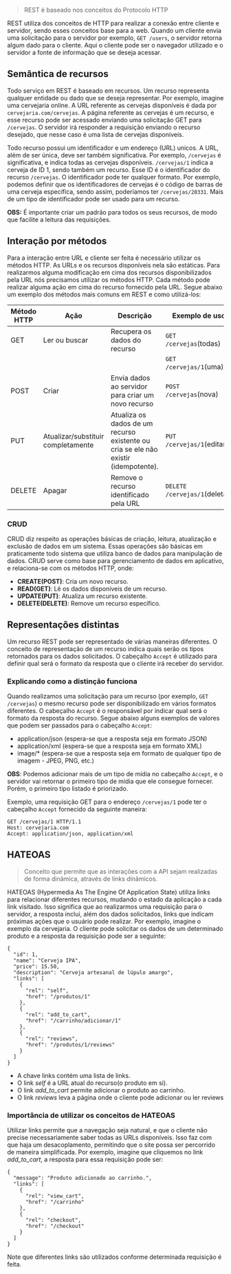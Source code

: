 > REST é baseado nos conceitos do Protocolo HTTP

REST utiliza dos conceitos de HTTP para realizar a conexão entre cliente e servidor, sendo esses conceitos base para a web. Quando um cliente envia uma solicitação para o servidor por exemplo, `GET /users`, o servidor retorna algum dado para o cliente. Aqui o cliente pode ser o navegador utilizado e o servidor a fonte de informação que se deseja acessar. 

## Semântica de recursos

Todo serviço em REST é baseado em recursos. Um recurso representa qualquer entidade ou dado que se deseja representar. Por exemplo, imagine uma cervejaria online. A URL referente as cervejas disponíveis é dada por `cervejaria.com/cervejas`. A página referente as cervejas é um recurso, e esse recurso pode ser acessado enviando uma solicitação GET para `/cervejas`. O servidor irá responder a requisição enviando o recurso desejado, que nesse caso é uma lista de cervejas disponíveis. 

Todo recurso possui um identificador e um endereço (URL) unicos. A URL, além de ser única, deve ser também significativa. Por exemplo, `/cervejas` é significativa, e indica todas as cervejas disponíveis. `/cervejas/1` indica a cerveja de ID 1, sendo também um recurso. Esse ID é o identificador do recurso `/cervejas`. O identificador pode ter qualquer formato. Por exemplo, podemos definir que os identificadores de cervejas é o código de barras de uma cerveja específica, sendo assim, poderíamos ter `/cervejas/20331`. Mais de um tipo de identificador pode ser usado para um recurso.

**OBS:** É importante criar um padrão para todos os seus recursos, de modo que facilite a leitura das requisições.

## Interação por métodos

Para a interação entre URL e cliente ser feita é necessário utilizar os métodos HTTP. As URLs e os recursos disponíveis nela são estáticas. Para realizarmos alguma modificação em cima dos recursos disponibilizados pela URL nós precisamos utilizar os métodos HTTP. Cada método pode realizar alguma ação em cima do recurso fornecido pela URL. Segue abaixo um exemplo dos métodos mais comuns em REST e como utilizá-los:

|Método HTTP|Ação|Descrição|Exemplo de uso|
|---|---|---|---|
|GET|Ler ou buscar|Recupera os dados do recurso|`GET /cervejas`(todas)|
||||`GET /cervejas/1`(uma)|
|POST|Criar|Envia dados ao servidor para criar um novo recurso|`POST /cervejas`(nova)|
|PUT|Atualizar/substituir completamente|Atualiza os dados de um recurso existente ou cria se ele não existir (idempotente).|`PUT /cervejas/1`(editar)|
|DELETE|Apagar|Remove o recurso identificado pela URL|`DELETE /cervejas/1`(deletar)|

### CRUD

CRUD diz respeito as operações básicas de criação, leitura, atualização e exclusão de dados em um sistema. Essas operações são básicas em praticamente todo sistema que utiliza banco de dados para manipulação de dados. CRUD serve como base para gerenciamento de dados em aplicativo, e relaciona-se com os métodos HTTP, onde:

* **CREATE(POST)**: Cria um novo recurso.
* **READ(GET)**: Lê os dados disponíveis de um recurso.
* **UPDATE(PUT)**: Atualiza um recurso existente.
* **DELETE(DELETE)**: Remove um recurso específico.


## Representações distintas

Um recurso REST pode ser representado de várias maneiras diferentes. O conceito de representação de um recurso indica quais serão os tipos retornados para os dados solicitados. O cabeçalho `Accept` é utilizado para definir qual será o formato da resposta que o cliente irá receber do servidor.

### Explicando como a distinção funciona

Quando realizamos uma solicitação para um recurso (por exemplo, `GET /cervejas`) o mesmo recurso pode ser disponibilizado em vários formatos diferentes. O cabeçalho `Accept` é o responsável por indicar qual será o formato da resposta do recurso. Segue abaixo alguns exemplos de valores que podem ser passados para o cabeçalho `Accept`:
* application/json (espera-se que a resposta seja em formato JSON)
* application/xml (espera-se que a resposta seja em formato XML)
* image/* (espera-se que a resposta seja em formato de qualquer tipo de imagem - JPEG, PNG, etc.)

**OBS**: Podemos adicionar mais de um tipo de mídia no cabeçalho `Accept`, e o servidor vai retornar o primeiro tipo de mídia que ele consegue fornecer. Porém, o primeiro tipo listado é priorizado. 

Exemplo, uma requisição GET para o endereço `/cervejas/1` pode ter o cabeçalho `Accept` fornecido da seguinte maneira:

```
GET /cervejas/1 HTTP/1.1
Host: cervejaria.com
Accept: application/json, application/xml
```

## HATEOAS

>Conceito que permite que as interações com a API sejam realizadas de forma dinâmica, através de links dinâmicos.

HATEOAS (Hypermedia As The Engine Of Application State) utiliza links para relacionar diferentes recursos, mudando o estado da aplicação a cada link visitado. Isso significa que ao realizarmos uma requisição para o servidor, a resposta inclui, além dos dados solicitados, links que indicam próximas ações que o usuário pode realizar. Por exemplo, imagine o exemplo da cervejaria. O cliente pode solicitar os dados de um determinado produto e a resposta da requisição pode ser a seguinte:

```
{
  "id": 1,
  "name": "Cerveja IPA",
  "price": 15.50,
  "description": "Cerveja artesanal de lúpulo amargo",
  "links": [
    {
      "rel": "self",
      "href": "/produtos/1"
    },
    {
      "rel": "add_to_cart",
      "href": "/carrinho/adicionar/1"
    },
    {
      "rel": "reviews",
      "href": "/produtos/1/reviews"
    }
  ]
}
```
* A chave links contém uma lista de links.
* O link *self* é a URL atual do recurso(o produto em si).
* O link *add_to_cart* permite adicionar o produto ao carrinho.
* O link *reviews* leva a página onde o cliente pode adicionar ou ler reviews

### Importância de utilizar os conceitos de HATEOAS

Utilizar links permite que a navegação seja natural, e que o cliente não precise necessariamente saber todas as URLs disponíveis. Isso faz com que haja um desacoplamento, permitindo que o site possa ser percorrido de maneira simplificada. Por exemplo, imagine que cliquemos no link *add_to_cart*, a resposta para essa requisição pode ser:

```
{
  "message": "Produto adicionado ao carrinho.",
  "links": [
    {
      "rel": "view_cart",
      "href": "/carrinho"
    },
    {
      "rel": "checkout",
      "href": "/checkout"
    }
  ]
}
```

Note que diferentes links são utilizados conforme determinada requisição é feita. 
